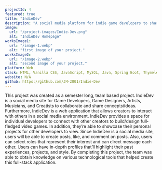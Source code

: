 ```yaml
---
projectId: 4
featured: true
title: "IndieDev"
description: "A social media platform for indie game developers to share their projects and collaborate with other developers. Users can create an account, create posts, and comment on other posts. Admins can delete posts and comments."
image:
  url: "/project-images/Indie-Dev.png"
  alt: "IndieDev Homepage"
worksImage1:
  url: "/image-1.webp"
  alt: "first image of your project."
worksImage2:
  url: "/image-2.webp"
  alt: "second image of your project."
platform: Web
stack: HTML, Vanilla CSS, JavaScript, MySQL, Java, Spring Boot, Thymeleaf
website: N/A
github: https://github.com/JM-2001/Indie-Dev
---
```


This project was created as a semester long, team based project. IndieDev is a social media site for Game Developers, Game Designers, Artists, Musicians, and Creatists to collaborate and share concepts/ideas. Furthermore, IndieDev is a web application that allows creators to interact with others in a social media environment. IndieDev provides a space for individual developers to connect with other creators to build/design full-fledged video games. In addition, they’re able to showcase their personal projects for other developers to view. Since IndieDev is a social media site, users will be able to create posts, like, and comment on posts. Also, users can select roles that represent their interest and can direct message each other. Users can have in-depth profiles that’ll highlight their past experiences, projects, and style. By completing this project, the team was able to obtain knowledge on various technological tools that helped create this full-stack application.
